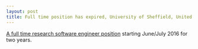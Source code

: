 ```yaml
---
layout: post
title: Full time position has expired, University of Sheffield, United Kingdom
---
```


[A full time research software engineer position](http://www.jobs.ac.uk/job/ANT812/research-software-engineer/) starting June/July 2016 for two years.
